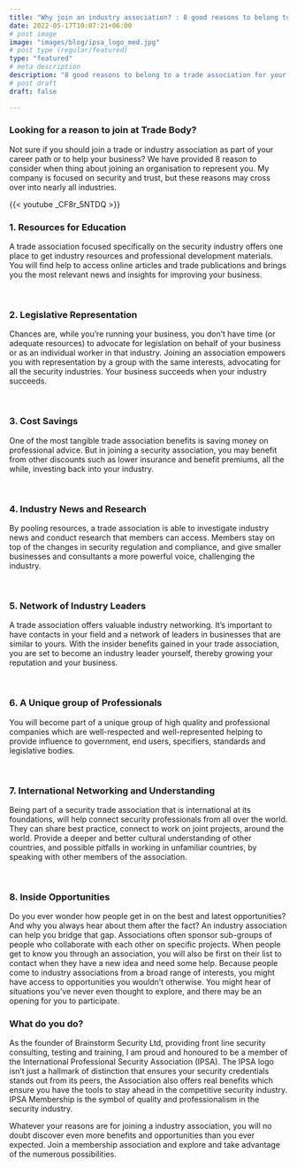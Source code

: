 ```yaml
---
title: "Why join an industry association? : 8 good reasons to belong to a trade association for your profession"
date: 2022-05-17T10:07:21+06:00
# post image
image: "images/blog/ipsa_logo_med.jpg"
# post type (regular/featured)
type: "featured"
# meta description
description: "8 good reasons to belong to a trade association for your profession"
# post draft
draft: false

---
```





### Looking for a reason to join at Trade Body?
Not sure if you should join a trade or industry association as part of your career path or to help your business? We have provided 8 reason to consider when thing about joining an organisation to represent you. My company is focused on security and trust, but these reasons may cross over into nearly all industries. 



{{< youtube _CF8r_5NTDQ >}} 

### 1. Resources for Education
A trade association focused specifically on the security industry offers one place to get industry resources and professional development materials. You will find help to access online articles and trade publications and brings you the most relevant news and insights for improving your business.

<br>

### 2. Legislative Representation
Chances are, while you’re running your business, you don’t have time (or adequate resources) to advocate for legislation on behalf of your business or as an individual worker in that industry. Joining an association empowers you with representation by a group with the same interests, advocating for all the security industries. Your business succeeds when your industry succeeds.

<br>

### 3. Cost Savings
One of the most tangible trade association benefits is saving money on professional advice. But in joining a security association, you may benefit from other discounts such as lower insurance and benefit premiums, all the while, investing back into your industry.


<br>

### 4. Industry News and Research
By pooling resources, a trade association is able to investigate industry news and conduct research that members can access. Members stay on top of the changes in security regulation and compliance, and give smaller businesses and consultants a more powerful voice, challenging the industry.

<br>

### 5. Network of Industry Leaders
A trade association offers valuable industry networking. It’s important to have contacts in your field and a network of leaders in businesses that are similar to yours. With the insider benefits gained in your trade association, you are set to become an industry leader yourself, thereby growing your reputation and your business.


<br>

### 6. A Unique group of Professionals
You will become part of a unique group of high quality and professional companies which are well-respected and well-represented helping to provide influence to government, end users, specifiers, standards and legislative bodies.


<br>

### 7. International Networking and Understanding
Being part of a security trade association that is international at its foundations, will help connect security professionals from all over the world. They can share best practice, connect to work on joint projects, around the world. Provide a deeper and better cultural understanding of other countries, and possible pitfalls in working in unfamiliar countries, by speaking with other members of the association.


<br>

### 8. Inside Opportunities
Do you ever wonder how people get in on the best and latest opportunities? And why you always hear about them after the fact? An industry association can help you bridge that gap. Associations often sponsor sub-groups of people who collaborate with each other on specific projects. When people get to know you through an association, you will also be first on their list to contact when they have a new idea and need some help. Because people come to industry associations from a broad range of interests, you might have access to opportunities you wouldn’t otherwise. You might hear of situations you’ve never even thought to explore, and there may be an opening for you to participate.


### What do you do?
As the founder of Brainstorm Security Ltd, providing front line security consulting, testing and training, I am proud and honoured to be a member of the International Professional Security Association (IPSA). The IPSA logo isn’t just a hallmark of distinction that ensures your security credentials stands out from its peers, the Association also offers real benefits which ensure you have the tools to stay ahead in the competitive security industry. IPSA Membership is the symbol of quality and professionalism in the security industry.

Whatever your reasons are for joining a industry association, you will no doubt discover even more benefits and opportunities than you ever expected. Join a membership association and explore and take advantage of the numerous possibilities.




